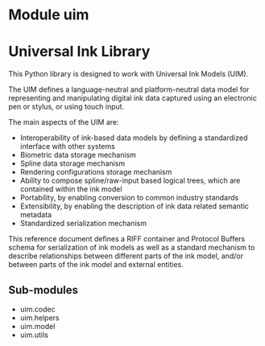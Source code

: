 Module uim
==========
Universal Ink Library
=====================
This Python library is designed to work with Universal Ink Models (UIM).

The UIM defines a language-neutral and platform-neutral data model for representing and manipulating
digital ink data captured using an electronic pen or stylus, or using touch input.

The main aspects of the UIM are:

- Interoperability of ink-based data models by defining a standardized interface with other systems
- Biometric data storage mechanism
- Spline data storage mechanism
- Rendering configurations storage mechanism
- Ability to compose spline/raw-input based logical trees, which are contained within the ink model
- Portability, by enabling conversion to common industry standards
- Extensibility, by enabling the description of ink data related semantic metadata
- Standardized serialization mechanism

This reference document defines a RIFF container and Protocol Buffers schema for serialization of ink models as well
as a standard mechanism to describe relationships between different parts of the ink model, and/or between parts of
the ink model and external entities.

Sub-modules
-----------
* uim.codec
* uim.helpers
* uim.model
* uim.utils